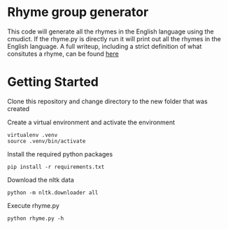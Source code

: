 Rhyme group generator
=======

This code will generate all the rhymes in the English language using the cmudict. If the rhyme.py is directly run it will print out all the rhymes in the English language. A full writeup, including a strict definition of what consitutes a rhyme, can be found [here](https://medium.com/@the_ajohnston/how-many-rhymes-are-there-in-english-9ab81029ebdf)

Getting Started
=======

Clone this repository and change directory to the new folder that was created

Create a virtual environment and activate the environment

    virtualenv .venv
    source .venv/bin/activate

Install the required python packages

    pip install -r requirements.txt

Download the nltk data

    python -m nltk.downloader all

Execute rhyme.py

    python rhyme.py -h
